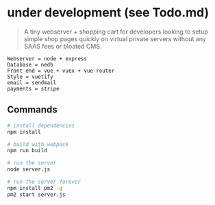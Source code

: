 # under development (see Todo.md)

> A tiny webserver + shopping cart for developers looking to setup simple shop pages quickly on virtual private servers without any SAAS fees or bloated CMS. 

    Webserver = node + express
    Database = nedb
    Front end = vue + vuex + vue-router
    Style = vuetify
    email = sendmail
    payments = stripe

## Commands

``` bash
# install dependencies
npm install

# build with webpack
npm run build

# run the server
node server.js

# run the server forever
npm install pm2 -g
pm2 start server.js
```
